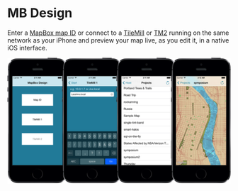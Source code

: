 # MB Design

Enter a [MapBox map ID](https://www.mapbox.com/developers/api-overview/) or connect to a [TileMill](http://tilemill.com) or [TM2](http://github.com/mapbox/tm2) running on the same network as your iPhone and preview your map live, as you edit it, in a native iOS interface. 

![](screenshot.png)